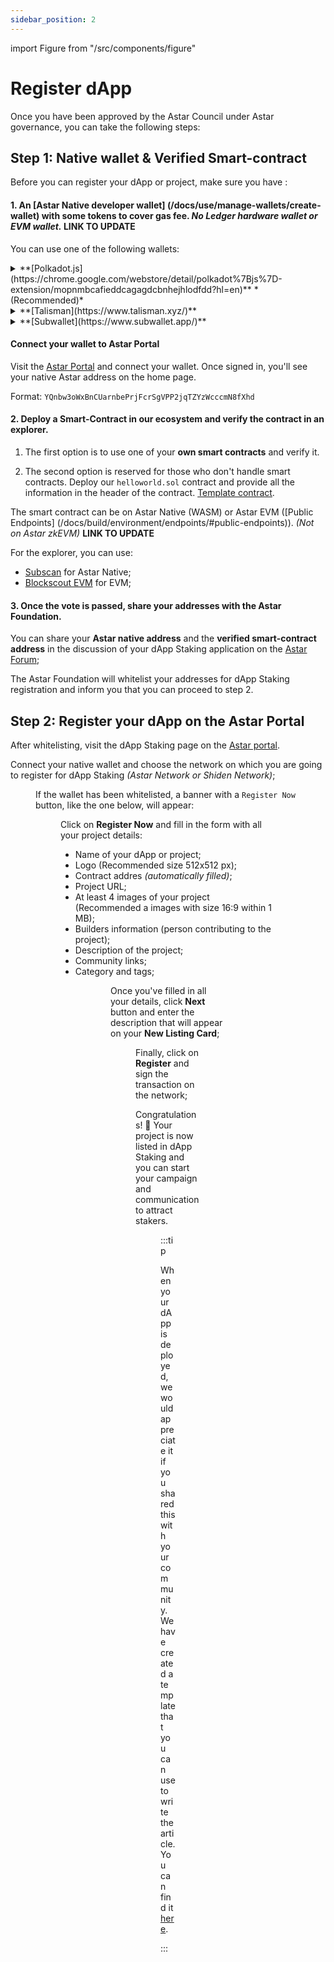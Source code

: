```yaml
---
sidebar_position: 2
---
```


import Figure from "/src/components/figure"

# Register dApp

Once you have been approved by the Astar Council under Astar governance, you can take the following steps:

## Step 1: Native wallet & Verified Smart-contract

Before you can register your dApp or project, make sure you have :

#### 1. An [Astar Native developer wallet] (/docs/use/manage-wallets/create-wallet) with some tokens to cover gas fee. *No Ledger hardware wallet or EVM wallet.*  **LINK TO UPDATE**

You can use one of the following wallets:

<details>
<summary>**[Polkadot.js](https://chrome.google.com/webstore/detail/polkadot%7Bjs%7D-extension/mopnmbcafieddcagagdcbnhejhlodfdd?hl=en)** *(Recommended)*</summary>

The Polkadot\{.js\} plugin provides a reasonable balance of security and usability. It provides a separate local mechanism to generate your address and interact with the Astar portal. We recommend users who are new to our ecosystem and want to create an Astar native address use this wallet. If you don't have the Polkadot JS extension you will receive a popup in our portal when you try to connect your wallet.

### Install the Browser Plugin

The browser plugin is available for both [Google Chrome](https://chrome.google.com/webstore/detail/polkadot%7Bjs%7D-extension/mopnmbcafieddcagagdcbnhejhlodfdd?hl=en) (and Chromium-based browsers like Brave) and [Firefox](https://addons.mozilla.org/en-US/firefox/addon/polkadot-js-extension). After installing the plugin, you should see the orange and white Polkadot\{.js\} logo in your browser menu bar.

<Figure src={require('/docs/use/how-to-guides/layer-1/dapp-staking/for-devs/img/Polkadotjs_1.png').default } width="75%" /> 

### Create Account

Open the Polkadot\{.js\} browser extension by clicking the logo on the top bar of your browser. You will see a browser popup.

<Figure src={require('/docs/use/how-to-guides/layer-1/dapp-staking/for-devs/img/Polkadotjs_2.png').default } width="70%" /> 

Click the big plus button `Create new account`. The Polkadot\{.js\} plugin will then use system randomness to make a new seed for you and display it to you in the form of twelve words.

<Figure src={require('/docs/use/how-to-guides/layer-1/dapp-staking/for-devs/img/Polkadotjs_3.png').default } width="70%" /> 

You should back up these words. Please, store the seed somewhere safe, secret, and secure. If you cannot access your account via Polkadot\{.js\} for some reason, you can re-enter your seed through the `Add account menu` by selecting `Import account from pre-existing seed`.

<Figure src={require('/docs/use/how-to-guides/layer-1/dapp-staking/for-devs/img/Polkadotjs_4.png').default } width="70%" /> 

Best to create an account that is allowed on any chain in the Polkadot ecosystem including Astar or Shiden Network. Your account will automatically change format when connected to a chain.

A **descriptive name** is arbitrary and for your use only. It is not stored on the blockchain and will not be visible to other users who look at your address via a block explorer. If you're juggling multiple accounts, it helps to make this as descriptive and detailed as needed.

The **password** will be used to encrypt this account's information. You will need to re-enter it when using the account for any kind of outgoing transaction or when using it to cryptographically sign a message.

After clicking on `Add the account with the generated seed`, your account is created. We recommend also saving your account as json file somewhere safe.

</details>

<details>
<summary>**[Talisman](https://www.talisman.xyz/)**</summary>

### Install the Browser Extension

The extension is available on [chrome](https://chromewebstore.google.com/detail/talisman-ethereum-and-pol/fijngjgcjhjmmpcmkeiomlglpeiijkld?hl=en-GB) and [firefox](https://addons.mozilla.org/en-US/firefox/addon/talisman-wallet-extension/).


### Create a New Account

Once the extension is downloaded you can proceed to setup your account.

1. In order to set up a wallet, click `New wallet`. 

<Figure src={require('/docs/use/how-to-guides/layer-1/dapp-staking/for-devs/img/Talisman_1.webp').default } width="90%" /> 

2. Add a password for your account and click `Continue`.

<Figure src={require('/docs/use/how-to-guides/layer-1/dapp-staking/for-devs/img/Talisman_2.webp').default } width="70%" /> 

3. Last step is to decide on allowing anonymous information to help talisman improve the wallet. Click any option and the setup is finished!

<Figure src={require('/docs/use/how-to-guides/layer-1/dapp-staking/for-devs/img/Talisman_3.webp').default } width="70%" /> 

### Create a new account in video

<p align="center"><iframe width="560" height="315" src="https://www.youtube.com/embed/JevNbPem3gQ?si=WzEGaZZ5cy4dcVkZ" title="YouTube video player" frameborder="0" allow="accelerometer; autoplay; clipboard-write; encrypted-media; gyroscope; picture-in-picture; web-share" allowfullscreen></iframe></p>

**Don't forget to Back Up Your Secret Phrase! Consult [this guide](https://docs.talisman.xyz/talisman/start/installing-talisman/back-up-your-secret-phrase) if necessary.**

</details>

<details>
<summary>**[Subwallet](https://www.subwallet.app/)**</summary>

### Install the Browser Extension

The extension is available on [chrome](https://chromewebstore.google.com/detail/subwallet-polkadot-wallet/onhogfjeacnfoofkfgppdlbmlmnplgbn) and [firefox](https://addons.mozilla.org/en-US/firefox/addon/subwallet/).

### Create a New Account

1. After installing SubWallet extension, open the wallet and choose `Create a new account`;

<Figure src={require('/docs/use/how-to-guides/layer-1/dapp-staking/for-devs/img/Subwallet_1.webp').default } width="30%" /> 

2. Create a master password and click `Continue`;

<Figure src={require('/docs/use/how-to-guides/layer-1/dapp-staking/for-devs/img/Subwallet_2.webp').default } width="30%" /> 

3. Keep your recovery phrase (also known as seed phrase or secret phrase) in a safe place;

<Figure src={require('/docs/use/how-to-guides/layer-1/dapp-staking/for-devs/img/Subwallet_3.png').default } width="30%" /> 

4. Your account has been successfully set up. Click `Exit` to get to Homepage;

### Create a new account in video

<p align="center"><iframe width="560" height="315" src="https://www.youtube.com/embed/WPZvZixXz3k?si=LdWnrFfkdJVZa3-m" title="YouTube video player" frameborder="0" allow="accelerometer; autoplay; clipboard-write; encrypted-media; gyroscope; picture-in-picture; web-share" allowfullscreen></iframe></p>

</details>

#### Connect your wallet to Astar Portal

Visit the [Astar Portal](https://portal.astar.network/astar/assets) and connect your wallet. Once signed in, you'll see your native Astar address on the home page.

Format: `YQnbw3oWxBnCUarnbePrjFcrSgVPP2jqTZYzWcccmN8fXhd`

#### 2. Deploy a Smart-Contract in our ecosystem and verify the contract in an explorer. 

1. The first option is to use one of your **own smart contracts** and verify it.

2. The second option is reserved for those who don't handle smart contracts. Deploy our `helloworld.sol` contract and provide all the information in the header of the contract. [Template contract](https://github.com/AstarNetwork/builders-program/blob/main/hellowold.sol).

The smart contract can be on Astar Native (WASM) or Astar EVM ([Public Endpoints] (/docs/build/environment/endpoints/#public-endpoints)). *(Not on Astar zkEVM)*  **LINK TO UPDATE**

For the explorer, you can use:
- [Subscan](https://astar.subscan.io/) for Astar Native;
- [Blockscout EVM](https://astar.blockscout.com/) for EVM;

#### 3. Once the vote is passed, share your addresses with the Astar Foundation.

You can share your **Astar native address** and the **verified smart-contract address** in the discussion of your dApp Staking application on the [Astar Forum](https://forum.astar.network/);

The Astar Foundation will whitelist your addresses for dApp Staking registration and inform you that you can proceed to step 2.

## Step 2: Register your dApp on the Astar Portal

After whitelisting, visit the dApp Staking page on the [Astar portal](https://portal.astar.network/astar/dapp-staking/discover).  

Connect your native wallet and choose the network on which you are going to register for dApp Staking *(Astar Network or Shiden Network)*;

<Figure src={require('/docs/use/how-to-guides/layer-1/dapp-staking/for-stakers/img/Networks.png').default } width="90%" /> 

If the wallet has been whitelisted, a banner with a `Register Now` button, like the one below, will appear:

<Figure src={require('/docs/use/how-to-guides/layer-1/dapp-staking/for-devs/img/Registration_banner.png').default} width="85%" />

Click on **Register Now** and fill in the form with all your project details:

- Name of your dApp or project;
- Logo (Recommended size 512x512 px);
- Contract addres *(automatically filled)*;
- Project URL;
- At least 4 images of your project (Recommended a images with size 16:9 within 1 MB);
- Builders information (person contributing to the project);
- Description of the project;
- Community links;
- Category and tags;

<Figure src={require('/docs/use/how-to-guides/layer-1/dapp-staking/for-devs/img/Registration_1.png').default} width="80%" />

<Figure src={require('/docs/use/how-to-guides/layer-1/dapp-staking/for-devs/img/Registration_2.png').default} width="80%" />

Once you've filled in all your details, click **Next** button and enter the description that will appear on your **New Listing Card**;

<Figure src={require('/docs/use/how-to-guides/layer-1/dapp-staking/for-devs/img/Promotion_card_2.png').default} width="85%" />

Finally, click on **Register** and sign the transaction on the network;

Congratulations! 🎉 Your project is now listed in dApp Staking and you can start your campaign and communication to attract stakers.

<Figure src={require('/docs/use/how-to-guides/layer-1/dapp-staking/for-devs/img/dApp_page_2.png').default} width="90%" />

:::tip

When your dApp is deployed, we would appreciate it if you shared this with your community. We have created a template that you can use to write the article. You can find it [here](https://astarnetwork.notion.site/dApp-staking-template-Astar-Network-07d029f2d89644f48a17650522968682).

:::
